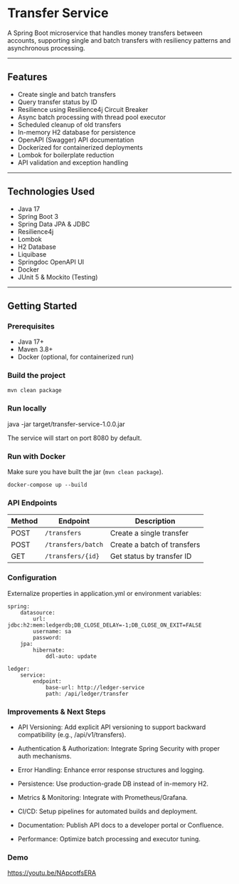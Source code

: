 # Transfer Service

A Spring Boot microservice that handles money transfers between accounts, supporting single and batch transfers with
resiliency patterns and asynchronous processing.

---

## Features

- Create single and batch transfers
- Query transfer status by ID
- Resilience using Resilience4j Circuit Breaker
- Async batch processing with thread pool executor
- Scheduled cleanup of old transfers
- In-memory H2 database for persistence
- OpenAPI (Swagger) API documentation
- Dockerized for containerized deployments
- Lombok for boilerplate reduction
- API validation and exception handling

---

## Technologies Used

- Java 17
- Spring Boot 3
- Spring Data JPA & JDBC
- Resilience4j
- Lombok
- H2 Database
- Liquibase
- Springdoc OpenAPI UI
- Docker
- JUnit 5 & Mockito (Testing)

---

## Getting Started

### Prerequisites

- Java 17+
- Maven 3.8+
- Docker (optional, for containerized run)

### Build the project

```bash
mvn clean package
```

### Run locally

java -jar target/transfer-service-1.0.0.jar

The service will start on port 8080 by default.

### Run with Docker

Make sure you have built the jar (```mvn clean package```).

```docker-compose up --build```

### API Endpoints

| Method | Endpoint           | Description                 |
| ------ | ------------------ | --------------------------- |
| POST   | `/transfers`       | Create a single transfer    |
| POST   | `/transfers/batch` | Create a batch of transfers |
| GET    | `/transfers/{id}`  | Get status by transfer ID   |

### Configuration

Externalize properties in application.yml or environment variables:

````
spring:
    datasource:
        url: jdbc:h2:mem:ledgerdb;DB_CLOSE_DELAY=-1;DB_CLOSE_ON_EXIT=FALSE
        username: sa
        password:
    jpa:
        hibernate:
            ddl-auto: update

ledger:
    service:
        endpoint:
            base-url: http://ledger-service
            path: /api/ledger/transfer
````

### Improvements & Next Steps

- API Versioning: Add explicit API versioning to support backward compatibility (e.g., /api/v1/transfers).

- Authentication & Authorization: Integrate Spring Security with proper auth mechanisms.

- Error Handling: Enhance error response structures and logging.

- Persistence: Use production-grade DB instead of in-memory H2.

- Metrics & Monitoring: Integrate with Prometheus/Grafana.

- CI/CD: Setup pipelines for automated builds and deployment.

- Documentation: Publish API docs to a developer portal or Confluence.

- Performance: Optimize batch processing and executor tuning.

### Demo
https://youtu.be/NApcotfsERA
